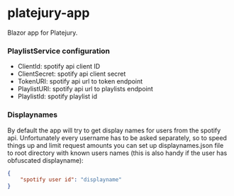 # platejury-app
Blazor app for Platejury.

### PlaylistService configuration

- ClientId: spotify api client ID
- ClientSecret: spotify api client secret
- TokenURI: spotify api url to token endpoint
- PlaylistURI: spotify api url to playlists endpoint
- PlaylistId: spotify playlist id

### Displaynames

By default the app will try to get display names for users from the spotify api.
Unfortunately every username has to be asked separately, so to speed things up and limit request amounts you can set up 
displaynames.json file to root directory with known users names (this is also handy if the user has obfuscated displayname):
```json
{
    "spotify user id": "displayname"
}
```
